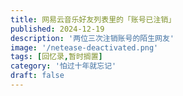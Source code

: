 ```yaml
---
title: 网易云音乐好友列表里的「账号已注销」
published: 2024-12-19
description: '两位三次注销账号的陌生网友'
image: '/netease-deactivated.png'
tags: [回忆录,暂时搁置]
category: '怕过十年就忘记'
draft: false
---
```

